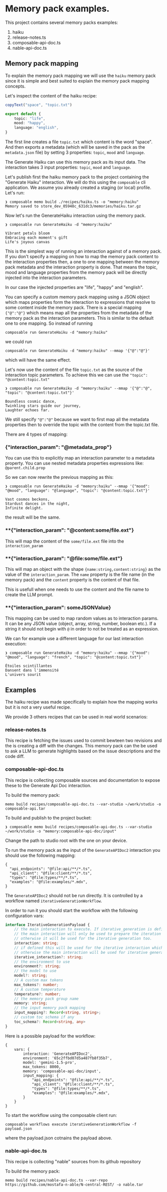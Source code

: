 # Memory pack examples.

This project contains several memory packs examples:

1. haiku
2. release-notes.ts
3. composable-api-doc.ts
4. nable-api-doc.ts


## Memory pack mapping

To explain the memory pack mapping we will use the `haiku` memory pack since it is simple and best suited to explain the memory pack mapping concepts.

Let's inspect the content of the haiku recipe:

```ts
copyText("space", "topic.txt")

export default {
    topic: "life",
    mood: "happy",
    language: "english",
}
```

The first line creates a file `topic.txt` which content is the word "space".
And then exports a metadata (which will be saved in the pack as the `metadata.json` file) by setting 3 properties: `topic`, `mood` and `language`.

The Generate Haiku can use this memory pack as its input data. The interaction takes 3 input properties: `topic`, `mood` and `language`.

Let's publish first the haiku memory pack to the project containing the "Generate Haiku" interaction. We will do this using the `composable` cli application. We assume you already created a staging (or local) profile. Let's run:

```
❯ composable memo build ./recipes/haiku.ts -o "memory:haiku"
Memory saved to store_dev_05948c_631dc3/memories/haiku.tar.gz
```

Now let's run the GenerateHaiku interaction using the memory pack.

```
❯ composable run GenerateHaiku -d "memory:haiku"

Vibrant petals bloom
Embracing each moment's gift
Life's joyous canvas
```

This is the simplest way of running an interaction against of a memory pack. If you don't specify a mapping on how to map the memory pack content to the interaction properties then, a one to one mapping between the memory pack metadata and the interaction property is done.
That means the topic, mood and language properties from the memory pack will be directly injected into the interaction parameters.

In our case the injected properties are "life", "happy" and "english".

You can specify a custom memory pack mapping using a JSON object which maps properties form the interaction to expressions that resolve to some content inside the memory pack.
There is a special mapping `{"@":"@"}` which means map all the properties from the metadata of the memory pack as the interaction parameters.
This is similar to the default one to one mapping. So instead of running

```
composable run GenerateHaiku -d "memory:haiku"
```

we could run

```
composable run GenerateHaiku -d "memory:haiku" --mmap '{"@":"@"}'
```

which will have the same effect.

Let's now use the content of the file `topic.txt` as the source of the interaction topic parameters.
To achieve this we can use the `"topic": "@content:topic.txt"`

```
❯ composable run GenerateHaiku -d "memory:haiku" --mmap '{"@":"@", "topic": "@content:topic.txt"}'

Boundless cosmic dance,
Twinkling stars guide our journey,
Laughter echoes far.
```

We still specify `"@":"@"` because we want to first map all the metadata properties then to override the topic with the content from the topic.txt file.

There are 4 types of mapping:

### **{"interaction_param": "@metadata_prop"}**
You can use this to explicitly map an interaction parameter to a metadata property. You can use nested metadata properties expressions like: `@parent.child.prop`

So we can now rewrite the previous mapping as this:

```
❯ composable run GenerateHaiku -d "memory:haiku" --mmap '{"mood": "@mood", "language": "@language", "topic": "@content:topic.txt"}'

Vast cosmos beckons,
Stardust dances in the night,
Infinite delight.
```

the result will be the same.

### **{"interaction_param": "@content:some/file.ext"}

This will map the content of the `some/file.ext` file into the `interaction_param`

### **{"interaction_param": "@file:some/file.ext"}

This will map an object with the shape `{name:string,content:string}` as the value of the `interaction_param`.
The `name` property is the file name (in the memory pack) and the `content` property is the content of that file.

This is usefull when one needs to use the content and the file name to create the LLM prompt.

### **{"interaction_param": someJSONValue}

This mapping can be used to map random values as to interaction params.
It can be any JSON value (object, array, string, number, boolean etc.). If a string it should not begin with `@` in order to not be treated as an expression.

We can for example use a different language for our last interaction execution:

```
❯ composable run GenerateHaiku -d "memory:haiku" --mmap '{"mood": "@mood", "language": "french", "topic": "@content:topic.txt"}'

Étoiles scintillantes
Dansent dans l'immensité
L'univers sourit
```

## Examples

The haiku recipe was made specifically to explain how the mapping works but it is not a very useful recipe.

We provide 3 others recipes that can be used in real world scenarios:

### release-notes.ts

This recipe is fetching the issues used to commit bewteen two revisions and the is creating a diff with the changes.
This memory pack can the be used to ask a LLM to generate highlights based on the issue descriptions and the code diff.

### composable-api-doc.ts

This recipe is collecting composable sources and documentation to expose these to the Generate Api Doc interaction.

To build the memory pack:

```
memo build recipes/composable-api-doc.ts --var-studio ~/work/studio -o composable-api.tar
```

To build and publish to the project bucket:

```
❯ composable memo build recipes/composable-api-doc.ts --var-studio ~/work/studio -o "memory:composable-api-doc/input"
```

Change the path to studio root with the one on your device.

To run the memory pack as the input of the `GenerateAPIDoc2` interaction you should use the following mapping:

```
{
  "api_endpoints": "@file:api/**/*.ts",
  "api_client": "@file:client/**/*.ts",
  "types": "@file:types/**/*.ts",
  "examples": "@file:examples/*.mdx",
}
```

The `GenerateAPIDoc2` should not be run directly. It is controlled by a workflow named `iterativeGenerationWorkflow`.

In order to run it you should start the workflow with the following configuration vars:

```ts
interface IterativeGenerationPayload {
    // the main interaction to execute. If iterative_generation is defined
    // the main interaction will only be used to prepare the iteration (to generate the TOC)
    // otherwise it will be used for the iterative generation too.
    interaction: string;
    // if defined this will be used for the iterative interaction which will genrate parts.
    // otherwise the main interaction will be used for iterative generation.
    iterative_interaction?: string;
    // the environment to use
    environment?: string;
    // the model to use
    model?: string;
    // A custom max tokens
    max_tokens?: number;
    // A custom temperature
    temperature?: number;
    // the memory pack group name
    memory: string;
    // the input memory pack mapping
    input_mapping?: Record<string, string>;
    // custom toc schema if any
    toc_schema?: Record<string, any>
}
```

Here is a possible payload for the workflow:

```
{
    vars: {
        interaction: 'GenerateAPIDoc2',
        environment: '65c2ffbd07d5a487fb8f35b7',
        model: 'gemini-1.5-pro',
        max_tokens: 8000,
        memory: 'composable-api-doc/input',
        input_mapping: {
            "api_endpoints": "@file:api/**/*.ts",
            "api_client": "@file:client/**/*.ts",
            "types": "@file:types/**/*.ts",
            "examples": "@file:examples/*.mdx",
        }
    }
}
```

To start the workflow using the composable client run:

```
composable workflows execute iterativeGenerationWorkflow -f payload.json
```

where the payload.json cotnains the payload above.

### nable-api-doc.ts

This recipe is collecting "nable" sources from its github repository

To build the memory pack:

```
memo build recipes/nable-api-doc.ts --var-repo https://github.com/mostafa-n-able/N-central-REST/ -o nable.tar
```
